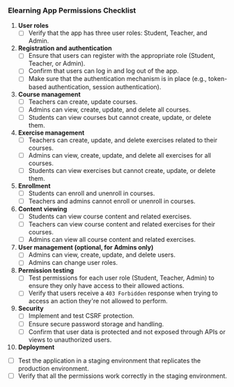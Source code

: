 ### Elearning App Permissions Checklist

1. **User roles**
   - [ ] Verify that the app has three user roles: Student, Teacher, and Admin.

2. **Registration and authentication**
   - [ ] Ensure that users can register with the appropriate role (Student, Teacher, or Admin).
   - [ ] Confirm that users can log in and log out of the app.
   - [ ] Make sure that the authentication mechanism is in place (e.g., token-based authentication, session authentication).

3. **Course management**
   - [ ] Teachers can create, update courses.
   - [ ] Admins can view, create, update, and delete all courses.
   - [ ] Students can view courses but cannot create, update, or delete them.

4. **Exercise management**
   - [ ] Teachers can create, update, and delete exercises related to their courses.
   - [ ] Admins can view, create, update, and delete all exercises for all courses.
   - [ ] Students can view exercises but cannot create, update, or delete them.

5. **Enrollment**
   - [ ] Students can enroll and unenroll in courses.
   - [ ] Teachers and admins cannot enroll or unenroll in courses.

6. **Content viewing**
   - [ ] Students can view course content and related exercises.
   - [ ] Teachers can view course content and related exercises for their courses.
   - [ ] Admins can view all course content and related exercises.

7. **User management (optional, for Admins only)**
   - [ ] Admins can view, create, update, and delete users.
   - [ ] Admins can change user roles.

8. **Permission testing**
   - [ ] Test permissions for each user role (Student, Teacher, Admin) to ensure they only have access to their allowed actions.
   - [ ] Verify that users receive a `403 Forbidden` response when trying to access an action they're not allowed to perform.

9. **Security**
   - [ ] Implement and test CSRF protection.
   - [ ] Ensure secure password storage and handling.
   - [ ] Confirm that user data is protected and not exposed through APIs or views to unauthorized users.

10. **Deployment**
   - [ ] Test the application in a staging environment that replicates the production environment.
   - [ ] Verify that all the permissions work correctly in the staging environment.
